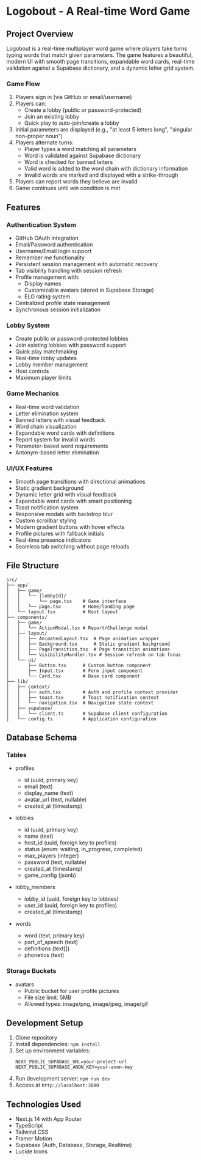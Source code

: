 # Logobout - A Real-time Word Game

## Project Overview
Logobout is a real-time multiplayer word game where players take turns typing words that match given parameters. The game features a beautiful, modern UI with smooth page transitions, expandable word cards, real-time validation against a Supabase dictionary, and a dynamic letter grid system.

### Game Flow
1. Players sign in (via GitHub or email/username)
2. Players can:
   - Create a lobby (public or password-protected)
   - Join an existing lobby
   - Quick play to auto-join/create a lobby
3. Initial parameters are displayed (e.g., "at least 5 letters long", "singular non-proper noun")
4. Players alternate turns:
   - Player types a word matching all parameters
   - Word is validated against Supabase dictionary
   - Word is checked for banned letters
   - Valid word is added to the word chain with dictionary information
   - Invalid words are marked and displayed with a strike-through
5. Players can report words they believe are invalid
6. Game continues until win condition is met

## Features

### Authentication System
- GitHub OAuth integration
- Email/Password authentication
- Username/Email login support
- Remember me functionality
- Persistent session management with automatic recovery
- Tab visibility handling with session refresh
- Profile management with:
  - Display names
  - Customizable avatars (stored in Supabase Storage)
  - ELO rating system
- Centralized profile state management
- Synchronous session initialization

### Lobby System
- Create public or password-protected lobbies
- Join existing lobbies with password support
- Quick play matchmaking
- Real-time lobby updates
- Lobby member management
- Host controls
- Maximum player limits

### Game Mechanics
- Real-time word validation
- Letter elimination system
- Banned letters with visual feedback
- Word chain visualization
- Expandable word cards with definitions
- Report system for invalid words
- Parameter-based word requirements
- Antonym-based letter elimination

### UI/UX Features
- Smooth page transitions with directional animations
- Static gradient background
- Dynamic letter grid with visual feedback
- Expandable word cards with smart positioning
- Toast notification system
- Responsive modals with backdrop blur
- Custom scrollbar styling
- Modern gradient buttons with hover effects
- Profile pictures with fallback initials
- Real-time presence indicators
- Seamless tab switching without page reloads

## File Structure
```
src/
├── app/
│   ├── game/
│   │   └── [lobbyId]/
│   │       └── page.tsx    # Game interface
│   │   └── page.tsx        # Home/landing page
│   └── layout.tsx          # Root layout
├── components/
│   ├── game/
│   │   └── ActionModal.tsx # Report/Challenge modal
│   ├── layout/
│   │   ├── AnimatedLayout.tsx  # Page animation wrapper
│   │   ├── Background.tsx      # Static gradient background
│   │   ├── PageTransition.tsx  # Page transition animations
│   │   └── VisibilityHandler.tsx # Session refresh on tab focus
│   └── ui/
│       ├── Button.tsx      # Custom button component
│       ├── Input.tsx       # Form input component
│       └── Card.tsx        # Base card component
├── lib/
│   ├── context/
│   │   ├── auth.tsx        # Auth and profile context provider
│   │   ├── toast.tsx       # Toast notification context
│   │   └── navigation.tsx  # Navigation state context
│   ├── supabase/
│   │   └── client.ts       # Supabase client configuration
│   └── config.ts           # Application configuration
```

## Database Schema
### Tables
- profiles
  - id (uuid, primary key)
  - email (text)
  - display_name (text)
  - avatar_url (text, nullable)
  - created_at (timestamp)

- lobbies
  - id (uuid, primary key)
  - name (text)
  - host_id (uuid, foreign key to profiles)
  - status (enum: waiting, in_progress, completed)
  - max_players (integer)
  - password (text, nullable)
  - created_at (timestamp)
  - game_config (jsonb)

- lobby_members
  - lobby_id (uuid, foreign key to lobbies)
  - user_id (uuid, foreign key to profiles)
  - created_at (timestamp)

- words
  - word (text, primary key)
  - part_of_speech (text)
  - definitions (text[])
  - phonetics (text)

### Storage Buckets
- avatars
  - Public bucket for user profile pictures
  - File size limit: 5MB
  - Allowed types: image/png, image/jpeg, image/gif

## Development Setup
1. Clone repository
2. Install dependencies: `npm install`
3. Set up environment variables:
   ```
   NEXT_PUBLIC_SUPABASE_URL=your-project-url
   NEXT_PUBLIC_SUPABASE_ANON_KEY=your-anon-key
   ```
4. Run development server: `npm run dev`
5. Access at `http://localhost:3000`

## Technologies Used
- Next.js 14 with App Router
- TypeScript
- Tailwind CSS
- Framer Motion
- Supabase (Auth, Database, Storage, Realtime)
- Lucide Icons 